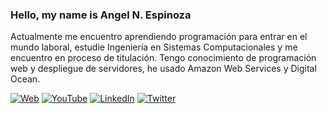 ### Hello, my name is Angel N. Espinoza

<!--
**AngelNaEs/AngelNaES** is a ✨ _special_ ✨ repository because its `README.md` (this file) appears on your GitHub profile.
-->

Actualmente me encuentro aprendiendo programación para entrar en el mundo laboral, estudie Ingeniería en Sistemas Computacionales y me encuentro en proceso de titulación. Tengo conocimiento de programación web y despliegue de servidores, he usado Amazon Web Services y Digital Ocean. 

[![Web](https://img.shields.io/badge/Mi_Sitio_Web-codenaes.com-14a1f0?style=for-the-badge&logo=react&logoColor=white&labelColor=101010)](https://codenaes.com)
[![YouTube](https://img.shields.io/badge/YouTube-CodeNaEs-FF0000?style=for-the-badge&logo=youtube&logoColor=white&labelColor=101010)](https://youtube.com)
[![LinkedIn](https://img.shields.io/badge/LinkedIn-AngelEspinoza-0077B5?style=for-the-badge&logo=linkedin&logoColor=white&labelColor=101010)](https://linkedin.com)
[![Twitter](https://img.shields.io/badge/Twitter-@codenaes-1DA1F2?style=for-the-badge&logo=twitter&logoColor=white&labelColor=101010)](https://twitter.com/home)
